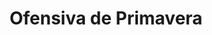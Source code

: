 ﻿---
title: "Ofensiva de Primavera"
permalink: periodes_743.html
layout: periode
dataInici: 1918-03-21
dataFi: 1918-07-18
sidebar: periodes
pares:
  - id: 311
    title: "Frente Occidental"
    dataInici: "(1914-08-04)"
    dataFi: "(1918-11-11)"

fills:
  - id: 763
    title: "Operación Michael"
    dataInici: "(1918-03-21)"
    dataFi: "(1918-04-05)"

  - id: 764
    title: "Batalla of Villers-Bretonneux"
    dataInici: "(1918-04-24)"
    dataFi: "(1918-04-25)"

  - id: 977
    title: "Batalla del bosque de Belleau"
    dataInici: "(1918-06-01)"
    dataFi: "(1918-06-26)"

  - id: 744
    title: "Batalla de Matz"
    dataInici: "(1918-06-09)"
    dataFi: "(1918-06-12)"

  - id: 863
    title: "Segunda batalla del Marne"
    dataInici: "(1918-07-15)"
    dataFi: "(1918-08-06)"

jocsPrincipals:
  - title: "The Kaiser's War: World War I, 1918-19"
    bggId: 42255
    dataInici: 
    dataFi: 

jocsEscenaris:
  - title: "The Kaiser's Battle"
    bggId: 4208
    dataInici: 
    dataFi: 

jocsEpoca:
jocsEpocaEscenaris:
---
